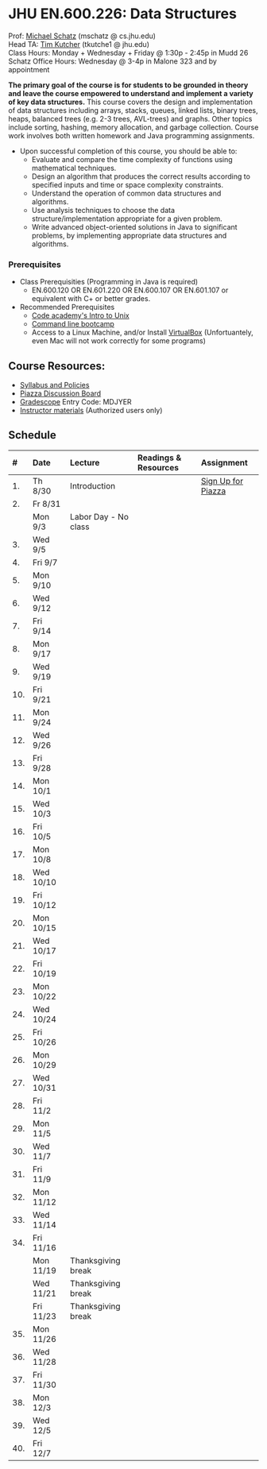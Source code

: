 # JHU EN.600.226: Data Structures
Prof: [Michael Schatz](http://schatz-lab.org) (mschatz @ cs.jhu.edu) <br>
Head TA: [Tim Kutcher](https://github.com/tkutche1) (tkutche1 @ jhu.edu) <br>
Class Hours: Monday + Wednesday + Friday @ 1:30p - 2:45p in Mudd 26 <br>
Schatz Office Hours: Wednesday @ 3-4p in Malone 323 and by appointment <br>

**The primary goal of the course is for students to be grounded in theory and leave the course empowered to understand and implement a variety of key data structures.** 
This course covers the design and implementation of data structures including arrays, stacks, queues, linked lists, binary trees, heaps, balanced trees (e.g. 2-3 trees, AVL-trees) and graphs. Other topics include sorting, hashing, memory allocation, and garbage collection. Course work involves both written homework and Java programming assignments. 
- Upon successful completion of this course, you should be able to:
  - Evaluate and compare the time complexity of functions using mathematical techniques.
  - Design an algorithm that produces the correct results according to specified inputs and time or space complexity constraints.
  - Understand the operation of common data structures and algorithms.
  - Use analysis techniques to choose the data structure/implementation appropriate for a given problem.
  - Write advanced object-oriented solutions in Java to significant problems, by implementing appropriate data structures and algorithms.

### Prerequisites
- Class Prerequisities (Programming in Java is required)
  - EN.600.120 OR EN.601.220 OR EN.600.107 OR EN.601.107 or equivalent with C+ or better grades. 
- Recommended Prerequisites
  - [Code academy's Intro to Unix](https://www.codecademy.com/en/courses/learn-the-command-line/lessons/environment/exercises/bash-profile)
  - [Command line bootcamp](http://rik.smith-unna.com/command_line_bootcamp/?id=9xnbkx6eaof)
  - Access to a Linux Machine, and/or Install [VirtualBox](https://github.com/schatzlab/appliedgenomics2018/blob/master/assignments/virtualbox.md) (Unfortuantely, even Mac will not work correctly for some programs)
  

## Course Resources:
- [Syllabus and Policies](https://github.com/schatzlab/datastructures2018/tree/master/policies)
- [Piazza Discussion Board](https://piazza.com/jhu/fall2018/600226/home)
- [Gradescope](https://www.gradescope.com/courses/22378) Entry Code: MDJYER
- [Instructor materials](https://github.com/schatzlab/datastructures2018-instructors) (Authorized users only)



## Schedule
| #  | Date      | Lecture      | Readings & Resources | Assignment |
|:---|:----------|:-------------|:---------------------|:-----------|
|1.  | Th 8/30   | Introduction | | [Sign Up for Piazza](https://piazza.com/jhu/fall2018/600226/home) |
|2.  | Fr 8/31   | 
|    | Mon 9/3   | Labor Day - No class
|3.  | Wed 9/5   | 
|4.  | Fri 9/7   |
|5.  | Mon 9/10  |
|6.  | Wed 9/12  |
|7.  | Fri 9/14  |
|8.  | Mon 9/17  |
|9.  | Wed 9/19  |
|10. | Fri 9/21  |
|11. | Mon 9/24  |
|12. | Wed 9/26  |
|13. | Fri 9/28  |
|14. | Mon 10/1  |
|15. | Wed 10/3  |
|16. | Fri 10/5  |
|17. | Mon 10/8  |
|18. | Wed 10/10 |
|19. | Fri 10/12 |
|20. | Mon 10/15 |
|21. | Wed 10/17 |
|22. | Fri 10/19 |
|23. | Mon 10/22 |
|24. | Wed 10/24 |
|25. | Fri 10/26 |
|26. | Mon 10/29 |
|27. | Wed 10/31 |
|28. | Fri 11/2  |
|29. | Mon 11/5  |
|30. | Wed 11/7  |
|31. | Fri 11/9  |
|32. | Mon 11/12 |
|33. | Wed 11/14 |
|34. | Fri 11/16 |
|    | Mon 11/19 | Thanksgiving break
|    | Wed 11/21 | Thanksgiving break
|    | Fri 11/23 | Thanksgiving break
|35. | Mon 11/26 | 
|36. | Wed 11/28 | 
|37. | Fri 11/30 |
|38. | Mon 12/3  |
|39. | Wed 12/5  |
|40. | Fri 12/7  |


